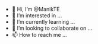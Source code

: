 - 👋 Hi, I’m @ManikTE
- 👀 I’m interested in ...
- 🌱 I’m currently learning ...
- 💞️ I’m looking to collaborate on ...
- 📫 How to reach me ...

<!---
ManikTE/ManikTE is a ✨ special ✨ repository because its `README.md` (this file) appears on your GitHub profile.
You can click the Preview link to take a look at your changes.
--->
